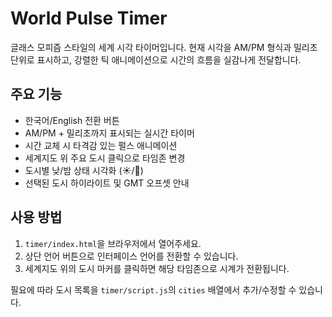 # World Pulse Timer

글래스 모피즘 스타일의 세계 시각 타이머입니다. 현재 시각을 AM/PM 형식과 밀리초 단위로 표시하고, 강렬한 틱 애니메이션으로 시간의 흐름을 실감나게 전달합니다.

## 주요 기능

- 한국어/English 전환 버튼
- AM/PM + 밀리초까지 표시되는 실시간 타이머
- 시간 교체 시 타격감 있는 펄스 애니메이션
- 세계지도 위 주요 도시 클릭으로 타임존 변경
- 도시별 낮/밤 상태 시각화 (☀/🌙)
- 선택된 도시 하이라이트 및 GMT 오프셋 안내

## 사용 방법

1. `timer/index.html`을 브라우저에서 열어주세요.
2. 상단 언어 버튼으로 인터페이스 언어를 전환할 수 있습니다.
3. 세계지도 위의 도시 마커를 클릭하면 해당 타임존으로 시계가 전환됩니다.

필요에 따라 도시 목록을 `timer/script.js`의 `cities` 배열에서 추가/수정할 수 있습니다.
